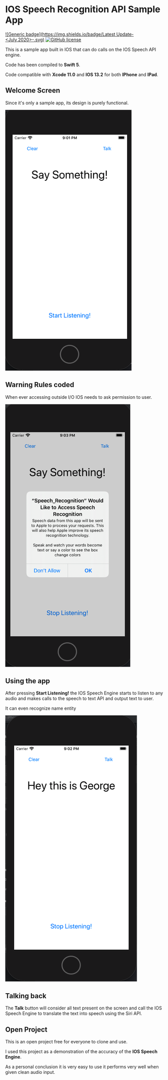 # IOS Speech Recognition API Sample App

[![Generic badge](https://img.shields.io/badge/Latest Update-<July,2020>-<COLOR>.svg)](https://shields.io/)
[![GitHub license](https://img.shields.io/github/license/Naereen/StrapDown.js.svg)](https://github.com/Naereen/StrapDown.js/blob/master/LICENSE)

This is a sample app built in IOS that can do calls on the IOS Speech API engine.

Code has been compiled to **Swift 5**.

Code compatible with **Xcode 11.0** and **IOS 13.2** for both **IPhone** and **IPad**.


## Welcome Screen

Since it's only a sample app, its design is purely functional.

![](https://raw.githubusercontent.com/gmihaila/IOS_Speech_Recognition/master/screen_shot/welcome_screen.png)

## Warning Rules coded

When ever accessing outside I/O IOS needs to ask permission to user.

![](https://raw.githubusercontent.com/gmihaila/IOS_Speech_Recognition/master/screen_shot/ask_rules.png)

## Using the app

After pressing **Start Listening!** the IOS Speech Engine starts to listen to any audio and makes calls to the speech to text API and output text to user.

It can even recognize name entity

![](https://raw.githubusercontent.com/gmihaila/IOS_Speech_Recognition/master/screen_shot/working.png)

## Talking back

The **Talk** button will consider all text present on the screen and call the IOS Speech Engine to translate the text into speech using the Siri API.

## Open Project

This is an open project free for everyone to clone and use.

I used this project as a demonstration of the accuracy of the **IOS Speech Engine**. 

As a personal conclusion it is very easy to use it performs very well when given clean audio input.
